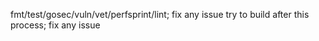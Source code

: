 fmt/test/gosec/vuln/vet/perfsprint/lint; fix any issue
try to build after this process; fix any issue
